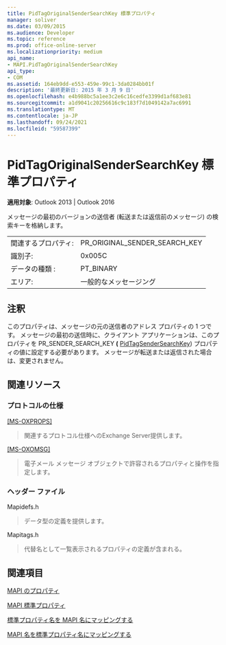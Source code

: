 ```yaml
---
title: PidTagOriginalSenderSearchKey 標準プロパティ
manager: soliver
ms.date: 03/09/2015
ms.audience: Developer
ms.topic: reference
ms.prod: office-online-server
ms.localizationpriority: medium
api_name:
- MAPI.PidTagOriginalSenderSearchKey
api_type:
- COM
ms.assetid: 164eb9dd-e553-459e-99c1-3da0284bb01f
description: '最終更新日: 2015 年 3 月 9 日'
ms.openlocfilehash: e4b988bc5a1ee3c2e6c16cedfe3399d1af683e81
ms.sourcegitcommit: a1d9041c20256616c9c183f7d1049142a7ac6991
ms.translationtype: MT
ms.contentlocale: ja-JP
ms.lasthandoff: 09/24/2021
ms.locfileid: "59587399"
---
```

# <a name="pidtagoriginalsendersearchkey-canonical-property"></a>PidTagOriginalSenderSearchKey 標準プロパティ

  
  
**適用対象**: Outlook 2013 | Outlook 2016 
  
メッセージの最初のバージョンの送信者 (転送または返信前のメッセージ) の検索キーを格納します。
  
|||
|:-----|:-----|
|関連するプロパティ:  <br/> |PR_ORIGINAL_SENDER_SEARCH_KEY  <br/> |
|識別子:  <br/> |0x005C  <br/> |
|データの種類 :   <br/> |PT_BINARY  <br/> |
|エリア:  <br/> |一般的なメッセージング  <br/> |
   
## <a name="remarks"></a>注釈

このプロパティは、メッセージの元の送信者のアドレス プロパティの 1 つです。 メッセージの最初の送信時に、クライアント アプリケーションは、このプロパティを PR_SENDER_SEARCH_KEY **(** [PidTagSenderSearchKey](pidtagsendersearchkey-canonical-property.md)) プロパティの値に設定する必要があります。 メッセージが転送または返信された場合は、変更されません。
  
## <a name="related-resources"></a>関連リソース

### <a name="protocol-specifications"></a>プロトコルの仕様

[[MS-OXPROPS]](https://msdn.microsoft.com/library/f6ab1613-aefe-447d-a49c-18217230b148%28Office.15%29.aspx)
  
> 関連するプロトコル仕様へのExchange Server提供します。
    
[[MS-OXOMSG]](https://msdn.microsoft.com/library/daa9120f-f325-4afb-a738-28f91049ab3c%28Office.15%29.aspx)
  
> 電子メール メッセージ オブジェクトで許容されるプロパティと操作を指定します。
    
### <a name="header-files"></a>ヘッダー ファイル

Mapidefs.h
  
> データ型の定義を提供します。
    
Mapitags.h
  
> 代替名として一覧表示されるプロパティの定義が含まれる。
    
## <a name="see-also"></a>関連項目



[MAPI のプロパティ](mapi-properties.md)
  
[MAPI 標準プロパティ](mapi-canonical-properties.md)
  
[標準プロパティ名を MAPI 名にマッピングする](mapping-canonical-property-names-to-mapi-names.md)
  
[MAPI 名を標準プロパティ名にマッピングする](mapping-mapi-names-to-canonical-property-names.md)

